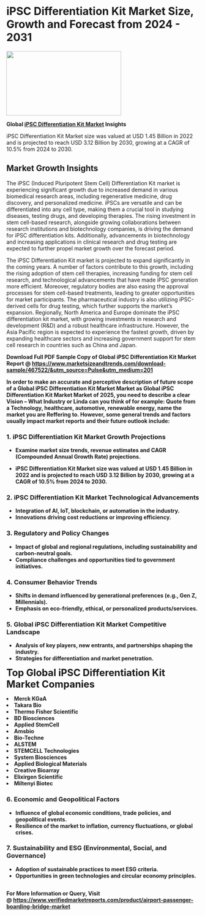 <H1>iPSC Differentiation Kit Market Size, Growth and Forecast from 2024 - 2031</H1><img class="aligncenter size-medium wp-image-584254" src="https://thirdeyenews.in/wp-content/uploads/2024/09/Global-Market-Research-300x168.jpeg" alt="" width="300" height="168" /><p><strong>Global&nbsp;<a href="https://www.marketsizeandtrends.com/download-sample/467522/&amp;utm_source=Pulse&amp;utm_medium=201">iPSC Differentiation Kit Market</a> Insights</strong></p><p>iPSC Differentiation Kit Market size was valued at USD 1.45 Billion in 2022 and is projected to reach USD 3.12 Billion by 2030, growing at a CAGR of 10.5% from 2024 to 2030.</p><p><h2>Market Growth Insights</h2> <p>The iPSC (Induced Pluripotent Stem Cell) Differentiation Kit market is experiencing significant growth due to increased demand in various biomedical research areas, including regenerative medicine, drug discovery, and personalized medicine. iPSCs are versatile and can be differentiated into any cell type, making them a crucial tool in studying diseases, testing drugs, and developing therapies. The rising investment in stem cell-based research, alongside growing collaborations between research institutions and biotechnology companies, is driving the demand for iPSC differentiation kits. Additionally, advancements in biotechnology and increasing applications in clinical research and drug testing are expected to further propel market growth over the forecast period.</p> <p><strong></strong></p> <p>The iPSC Differentiation Kit market is projected to expand significantly in the coming years. A number of factors contribute to this growth, including the rising adoption of stem cell therapies, increasing funding for stem cell research, and technological advancements that have made iPSC generation more efficient. Moreover, regulatory bodies are also easing the approval processes for stem cell-based treatments, leading to greater opportunities for market participants. The pharmaceutical industry is also utilizing iPSC-derived cells for drug testing, which further supports the market’s expansion. Regionally, North America and Europe dominate the iPSC differentiation kit market, with growing investments in research and development (R&D) and a robust healthcare infrastructure. However, the Asia Pacific region is expected to experience the fastest growth, driven by expanding healthcare sectors and increasing government support for stem cell research in countries such as China and Japan.</p> <p><strong></p><p><span class=""><strong>Download Full PDF Sample Copy of Global iPSC Differentiation Kit Market Report</strong> @ <a href="https://www.marketsizeandtrends.com/download-sample/467522/&amp;utm_source=Pulse&amp;utm_medium=201" target="_blank">https://www.marketsizeandtrends.com/download-sample/467522/&amp;utm_source=Pulse&amp;utm_medium=201</a></span></p><p>In order to make an accurate and perceptive description of future scope of a Global&nbsp;iPSC Differentiation Kit Market Market as Global&nbsp;iPSC Differentiation Kit Market Market of 2025, you need to describe a clear Vision &ndash; What Industry or Linda can you think of for example: Quote from a Technology, healthcare, automotive, renewable energy, name the market you are Reffering to. However, some general trends and factors usually impact market reports and their future outlook include:</p><h3>1.&nbsp;<strong>iPSC Differentiation Kit Market Growth Projections</strong></h3><ul><li>Examine market size trends, revenue estimates and CAGR (Compounded Annual Growth Rate) projections.</li><li><p>iPSC Differentiation Kit Market size was valued at USD 1.45 Billion in 2022 and is projected to reach USD 3.12 Billion by 2030, growing at a CAGR of 10.5% from 2024 to 2030.</p></li></ul><h3>2.&nbsp;<strong>iPSC Differentiation Kit Market Technological Advancements</strong></h3><ul><li>Integration of AI, IoT, blockchain, or automation in the industry.</li><li>Innovations driving cost reductions or improving efficiency.</li></ul><h3>3.&nbsp;<strong>Regulatory and Policy Changes</strong></h3><ul><li>Impact of global and regional regulations, including sustainability and carbon-neutral goals.</li><li>Compliance challenges and opportunities tied to government initiatives.</li></ul><h3>4.&nbsp;<strong>Consumer Behavior Trends</strong></h3><ul><li>Shifts in demand influenced by generational preferences (e.g., Gen Z, Millennials).</li><li>Emphasis on eco-friendly, ethical, or personalized products/services.</li></ul><h3>5.&nbsp;<strong>Global iPSC Differentiation Kit Market Competitive Landscape</strong></h3><ul><li>Analysis of key players, new entrants, and partnerships shaping the industry.</li><li>Strategies for differentiation and market penetration.</li></ul><p data-pm-slice="1 1 []"><span style="color: inherit; font-family: inherit; font-size: 25px;">Top Global iPSC Differentiation Kit Market Companies</span></p><div class="" data-test-id=""><p><li>Merck KGaA</li><li> Takara Bio</li><li> Thermo Fisher Scientific</li><li> BD Biosciences</li><li> Applied StemCell</li><li> Amsbio</li><li> Bio-Techne</li><li> ALSTEM</li><li> STEMCELL Technologies</li><li> System Biosciences</li><li> Applied Biological Materials</li><li> Creative Bioarray</li><li> Elixirgen Scientific</li><li> Miltenyi Biotec</li></p></div><h3>6.&nbsp;<strong>Economic and Geopolitical Factors</strong></h3><ul><li>Influence of global economic conditions, trade policies, and geopolitical events.</li><li>Resilience of the market to inflation, currency fluctuations, or global crises.</li></ul><h3>7.&nbsp;<strong>Sustainability and ESG (Environmental, Social, and Governance)</strong></h3><ul><li>Adoption of sustainable practices to meet ESG criteria.</li><li>Opportunities in green technologies and circular economy principles.</li></ul><h2><strong style="font-size: 14px;">For More Information or Query, Visit @&nbsp;</strong><a style="background-color: #ffffff; font-size: 14px;" href="https://www.marketsizeandtrends.com/report/ipsc-differentiation-kit-market/" target="_blank">https://www.verifiedmarketreports.com/product/airport-passenger-boarding-bridge-market</a></h2>

